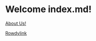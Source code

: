 # Welcome index.md!
[About Us!](about.md)

[Rowdylink](https://utsa.campuslabs.com/engage/organization/ar)
